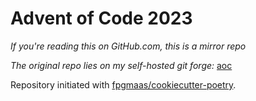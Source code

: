 # Advent of Code 2023

_If you're reading this on GitHub.com, this is a mirror repo_

_The original repo lies on my self-hosted git
forge:_ [aoc](https://git.jmes.tech/james/aoc)

Repository initiated
with [fpgmaas/cookiecutter-poetry](https://github.com/fpgmaas/cookiecutter-poetry).

